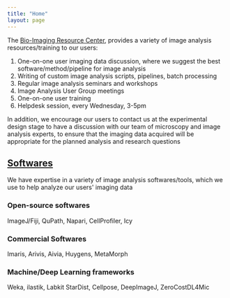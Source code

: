 ```yaml
---
title: "Home"
layout: page
---
```


The [Bio-Imaging Resource Center](https://www.rockefeller.edu/bioimaging/), provides a variety of image analysis resources/training to our users:
1. One-on-one user imaging data discussion, where we suggest the best software/method/pipeline for image analysis
2. Writing of custom image analysis scripts, pipelines, batch processing
3. Regular image analysis seminars and workshops
4. Image Analysis User Group meetings
5. One-on-one user training
6. Helpdesk session, every Wednesday, 3-5pm

In addition, we encourage our users to contact us at the experimental design stage to have a discussion with our team of microscopy and image analysis experts, to ensure that the imaging data acquired will be appropriate for the planned analysis and research questions


## <ins>Softwares</ins>
We have expertise in a variety of image analysis softwares/tools, which we use to help analyze our users' imaging data 
### Open-source softwares
ImageJ/Fiji, QuPath, Napari, CellProfiler, Icy

### Commercial Softwares
Imaris, Arivis, Aivia, Huygens, MetaMorph

### Machine/Deep Learning frameworks
Weka, ilastik, Labkit
StarDist, Cellpose, DeepImageJ, ZeroCostDL4Mic






<!---
---
layout: default
title: "Home"
---

{% if site.show_excerpts %}
  {% include home.html %}
{% else %}
  {% include archive.html title="Posts" %}
{% endif %}
--->
